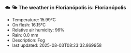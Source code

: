 ### ☁️ 🌤️  The weather in Florianópolis is: Florianópolis

- Temperature: 15.99°C
- On flesh: 16.15°C
- Relative air humidity: 96%
- Rain: 0.0 mm
- Description: Fog
- last updated: 2025-08-03T08:23:32.869958
